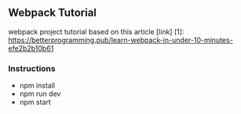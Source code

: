 ## Webpack Tutorial 
webpack project tutorial based on this article 
[link] [1]: https://betterprogramming.pub/learn-webpack-in-under-10-minutes-efe2b2b10b61

### Instructions
* npm install 
* npm run dev
* npm start
